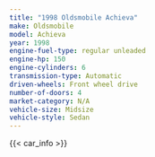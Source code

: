 ```yaml
---
title: "1998 Oldsmobile Achieva"
make: Oldsmobile
model: Achieva
year: 1998
engine-fuel-type: regular unleaded
engine-hp: 150
engine-cylinders: 6
transmission-type: Automatic
driven-wheels: Front wheel drive
number-of-doors: 4
market-category: N/A
vehicle-size: Midsize
vehicle-style: Sedan
---
```


{{< car_info >}}

